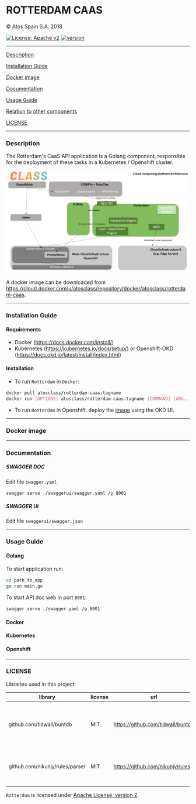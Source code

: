 # ROTTERDAM CAAS

&copy; Atos Spain S.A. 2018

[![License: Apache v2](https://img.shields.io/badge/License-Apache%20v2-blue.svg)](https://www.apache.org/licenses/LICENSE-2.0.html)
[![version](https://img.shields.io/badge/version-1.7.12-blue.svg)]()


-----------------------

[Description](#description)

[Installation Guide](#installation-guide)

[Docker image](#docker-image)

[Documentation](#documentation)

[Usage Guide](#usage-guide)

[Relation to other components](#porject-class:-relation-to-other-components)

[LICENSE](#license)

-----------------------

### Description

The Rotterdam's CaaS API application is a Golang component, responsible for the deployment of these tasks in a Kubernetes / Openshift cluster.

![rotterdam](images/class_rotterdam_v2.png)

A docker image can be downloaded from https://cloud.docker.com/u/atosclass/repository/docker/atosclass/rotterdam-caas.

-----------------------

### Installation Guide

#### Requirements

- Docker (https://docs.docker.com/install/)
- Kubernetes (https://kubernetes.io/docs/setup/) or Openshift-OKD (https://docs.okd.io/latest/install/index.html)

#### Installation

- To run `Rotterdam` in `Docker`:

```bash
docker pull atosclass/rotterdam-caas:tagname
docker run [OPTIONS] atosclass/rotterdam-caas:tagname [COMMAND] [ARG...]
```

- To run `Rotterdam` in Openshift, deploy the [image](https://cloud.docker.com/u/atosclass/repository/docker/atosclass/rotterdam-caas) using the OKD UI.


-----------------------

### Docker image

-----------------------

### Documentation

##### SWAGGER DOC

Edit file `swagger.yaml`

```bash
swagger serve ./swaggerui/swagger.yaml /p 8001
```

##### SWAGGER UI

Edit file `swaggerui/swagger.json`



-----------------------

### Usage Guide

#### Golang

To start application run:

```bash
cd path_to_app
go run main.go
```

To start API doc web in port `8001`:

```bash
swagger serve ./swagger.yaml /p 8001
```


#### Docker

#### Kubernetes

#### Openshift


-----------------------

### LICENSE

Libraries used in this project:

| library                         | license | url                                   | description |
|---------------------------------|---------|---------------------------------------|-------------|
| github.com/tidwall/buntdb | MIT | https://github.com/tidwall/buntdb | BuntDB is a low-level, in-memory, key/value store in pure Go |
| github.com/nikunjy/rules/parser | MIT | https://github.com/nikunjy/rules | Rules engine written in golang with the help of antlr |


`Rotterdam` is licensed under [Apache License, version 2](LICENSE.TXT).

